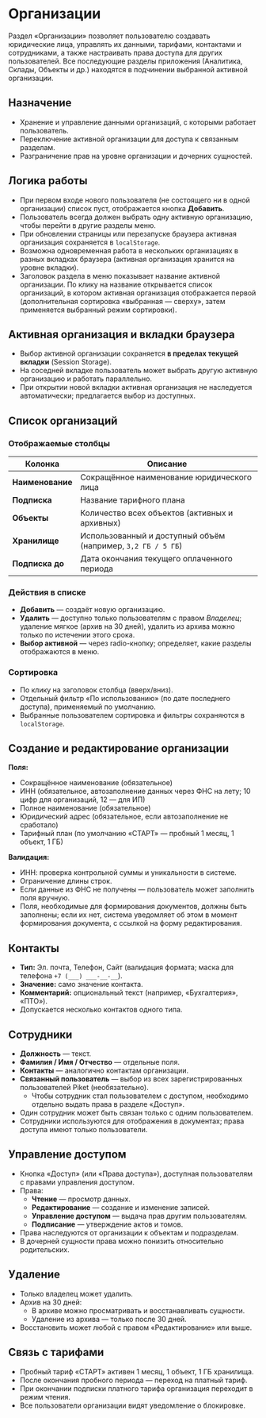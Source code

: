 # Организации

Раздел «Организации» позволяет пользователю создавать юридические лица, управлять их данными, тарифами, контактами и сотрудниками, а также настраивать права доступа для других пользователей. Все последующие разделы приложения (Аналитика, Склады, Объекты и др.) находятся в подчинении выбранной активной организации.

## Назначение

- Хранение и управление данными организаций, с которыми работает пользователь.
- Переключение активной организации для доступа к связанным разделам.
- Разграничение прав на уровне организации и дочерних сущностей.

## Логика работы

- При первом входе нового пользователя (не состоящего ни в одной организации) список пуст, отображается кнопка **Добавить**.
- Пользователь всегда должен выбрать одну активную организацию, чтобы перейти в другие разделы меню.
- При обновлении страницы или перезапуске браузера активная организация сохраняется в `localStorage`.
- Возможна одновременная работа в нескольких организациях в разных вкладках браузера (активная организация хранится на уровне вкладки).
- Заголовок раздела в меню показывает название активной организации. По клику на название открывается список организаций, в котором активная организация отображается первой (дополнительная сортировка «выбранная — сверху», затем применяется выбранный режим сортировки).

## Активная организация и вкладки браузера

- Выбор активной организации сохраняется **в пределах текущей вкладки** (Session Storage).
- На соседней вкладке пользователь может выбрать другую активную организацию и работать параллельно.
- При открытии новой вкладки активная организация не наследуется автоматически; предлагается выбор из доступных.

## Список организаций

### Отображаемые столбцы
| Колонка           | Описание                                   |
|-------------------|---------------------------------------------|
| **Наименование**  | Сокращённое наименование юридического лица |
| **Подписка**      | Название тарифного плана                    |
| **Объекты**       | Количество всех объектов (активных и архивных) |
| **Хранилище**     | Использованный и доступный объём (например, `3,2 ГБ / 5 ГБ`) |
| **Подписка до**   | Дата окончания текущего оплаченного периода |

### Действия в списке
- **Добавить** — создаёт новую организацию.
- **Удалить** — доступно только пользователям с правом *Владелец*; удаление мягкое (архив на 30 дней), удалить из архива можно только по истечении этого срока.
- **Выбор активной** — через radio-кнопку; определяет, какие разделы отображаются в меню.

### Сортировка
- По клику на заголовок столбца (вверх/вниз).
- Отдельный фильтр «По использованию» (по дате последнего доступа), применяемый по умолчанию.
- Выбранные пользователем сортировка и фильтры сохраняются в `localStorage`.

## Создание и редактирование организации

**Поля:**
- Сокращённое наименование (обязательное)
- ИНН (обязательное, автозаполнение данных через ФНС на лету; 10 цифр для организаций, 12 — для ИП)
- Полное наименование (обязательное)
- Юридический адрес (обязательное, если автозаполнение не сработало)
- Тарифный план (по умолчанию «СТАРТ» — пробный 1 месяц, 1 объект, 1 ГБ)

**Валидация:**
- ИНН: проверка контрольной суммы и уникальности в системе.
- Ограничение длины строк.
- Если данные из ФНС не получены — пользователь может заполнить поля вручную.
- Поля, необходимые для формирования документов, должны быть заполнены; если их нет, система уведомляет об этом в момент формирования документа, с ссылкой на форму редактирования.

## Контакты

- **Тип:** Эл. почта, Телефон, Сайт (валидация формата; маска для телефона `+7 (___) ___-__-__`).
- **Значение:** само значение контакта.
- **Комментарий:** опциональный текст (например, «Бухгалтерия», «ПТО»).
- Допускается несколько контактов одного типа.

## Сотрудники

- **Должность** — текст.
- **Фамилия / Имя / Отчество** — отдельные поля.
- **Контакты** — аналогично контактам организации.
- **Связанный пользователь** — выбор из всех зарегистрированных пользователей Piket (необязательно).
  - Чтобы сотрудник стал пользователем с доступом, необходимо отдельно выдать права в разделе «Доступ».
- Один сотрудник может быть связан только с одним пользователем.
- Сотрудники используются для отображения в документах; права доступа имеют только пользователи.

## Управление доступом

- Кнопка «Доступ» (или «Права доступа»), доступная пользователям с правами управления доступом.
- Права:
  - **Чтение** — просмотр данных.
  - **Редактирование** — создание и изменение записей.
  - **Управление доступом** — выдача прав другим пользователям.
  - **Подписание** — утверждение актов и томов.
- Права наследуются от организации к объектам и подразделам.
- В дочерней сущности права можно понизить относительно родительских.

## Удаление

- Только владелец может удалить.
- Архив на 30 дней:
  - В архиве можно просматривать и восстанавливать сущности.
  - Удаление из архива — только после 30 дней.
- Восстановить может любой с правом «Редактирование» или выше.

## Связь с тарифами

- Пробный тариф «СТАРТ» активен 1 месяц, 1 объект, 1 ГБ хранилища.
- После окончания пробного периода — переход на платный тариф.
- При окончании подписки платного тарифа организация переходит в режим чтения.
- Все пользователи организации видят уведомление о блокировке.
